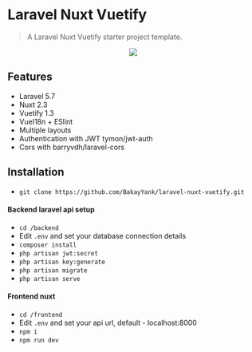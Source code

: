# Laravel Nuxt Vuetify 

 
> A Laravel Nuxt Vuetify starter project template.

<p align="center">
<img src="https://i.imgur.com/iho38y3.png">
</p>

## Features

- Laravel 5.7 
- Nuxt 2.3 
- Vuetify 1.3
- VueI18n + ESlint
- Multiple layouts
- Authentication with JWT tymon/jwt-auth
- Cors with barryvdh/laravel-cors 

## Installation
- `git clone https://github.com/BakayYank/laravel-nuxt-vuetify.git`

#### Backend laravel api setup
- `cd /backend`
- Edit `.env` and set your database connection details
- `composer install`
- `php artisan jwt:secret`
- `php artisan key:generate`
- `php artisan migrate`
- `php artisan serve`

#### Frontend nuxt 
- `cd /frontend`
- Edit `.env` and set your api url, default - localhost:8000
- `npm i`
- `npm run dev`


